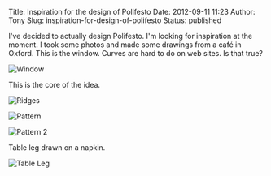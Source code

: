 Title: Inspiration for the design of Polifesto
Date: 2012-09-11 11:23
Author: Tony
Slug: inspiration-for-design-of-polifesto
Status: published

I've decided to actually design Polifesto. I'm looking for inspiration at the moment. I took some photos and made some drawings from a café in Oxford. This is the window. Curves are hard to do on web sites. Is that true?  
  

![Window]({static}/images/2012/IMG_20120910_173102.jpg)

This is the core of the idea.  
  
![Ridges]({static}/images/2012/IMG_20120910_173434.jpg)

![Pattern]({static}/images/2012/IMG_20120910_173454.jpg)

![Pattern 2]({static}/images/2012/IMG_20120910_173502.jpg)

Table leg drawn on a napkin.  
  
![Table Leg]({static}/images/2012/IMG_20120910_174632.jpg)
